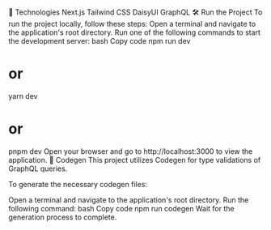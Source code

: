 🚀 Technologies
Next.js
Tailwind CSS
DaisyUI
GraphQL
🛠️ Run the Project
To run the project locally, follow these steps:
Open a terminal and navigate to the application's root directory.
Run one of the following commands to start the development server:
bash
Copy code
npm run dev
# or
yarn dev
# or
pnpm dev
Open your browser and go to http://localhost:3000 to view the application.
🔧 Codegen
This project utilizes Codegen for type validations of GraphQL queries.

To generate the necessary codegen files:

Open a terminal and navigate to the application's root directory.
Run the following command:
bash
Copy code
npm run codegen
Wait for the generation process to complete.
